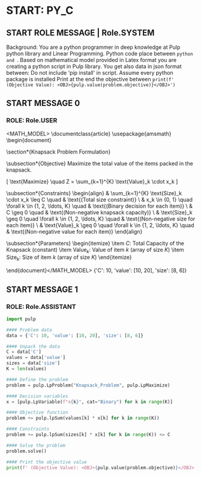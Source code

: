 # START: PY_C 
## START ROLE MESSAGE | Role.SYSTEM 
Background: You are a python programmer in deep knowledge at Pulp python library and Linear Programming. Python code place between ```python and ```. Based on mathematical model provided in Latex format you are creating a python script in Pulp library. You get also data in json format between: <DATA></DATA> Do not include 'pip install' in script. Assume every python package is installed Print at the end the objective between <OBJ></OBJ> `print(f' (Objective Value): <OBJ>{pulp.value(problem.objective)}</OBJ>')` 
## START MESSAGE 0 
### ROLE: Role.USER
<MATH_MODEL>
\documentclass{article}
\usepackage{amsmath}
\begin{document}

\section*{Knapsack Problem Formulation}

\subsection*{Objective}
Maximize the total value of the items packed in the knapsack.

\[
\text{Maximize} \quad Z = \sum_{k=1}^{K} \text{Value}_k \cdot x_k
\]

\subsection*{Constraints}
\begin{align}
& \sum_{k=1}^{K} \text{Size}_k \cdot x_k \leq C \quad & \text{(Total size constraint)} \\
& x_k \in \{0, 1\} \quad \forall k \in \{1, 2, \ldots, K\} \quad & \text{(Binary decision for each item)} \\
& C \geq 0 \quad & \text{(Non-negative knapsack capacity)} \\
& \text{Size}_k \geq 0 \quad \forall k \in \{1, 2, \ldots, K\} \quad & \text{(Non-negative size for each item)} \\
& \text{Value}_k \geq 0 \quad \forall k \in \{1, 2, \ldots, K\} \quad & \text{(Non-negative value for each item)}
\end{align}

\subsection*{Parameters}
\begin{itemize}
    \item $C$: Total Capacity of the Knapsack (constant)
    \item $\text{Value}_k$: Value of item $k$ (array of size $K$)
    \item $\text{Size}_k$: Size of item $k$ (array of size $K$)
\end{itemize}

\end{document}</MATH_MODEL>
<DATA>
{'C': 10, 'value': [10, 20], 'size': [8, 6]}</DATA>


## START MESSAGE 1 
### ROLE: Role.ASSISTANT
```python
import pulp

#### Problem data
data = {'C': 10, 'value': [10, 20], 'size': [8, 6]}

#### Unpack the data
C = data['C']
values = data['value']
sizes = data['size']
K = len(values)

#### Define the problem
problem = pulp.LpProblem("Knapsack_Problem", pulp.LpMaximize)

#### Decision variables
x = [pulp.LpVariable(f"x{k}", cat="Binary") for k in range(K)]

#### Objective function
problem += pulp.lpSum(values[k] * x[k] for k in range(K))

#### Constraints
problem += pulp.lpSum(sizes[k] * x[k] for k in range(K)) <= C

#### Solve the problem
problem.solve()

#### Print the objective value
print(f' (Objective Value): <OBJ>{pulp.value(problem.objective)}</OBJ>')
```

